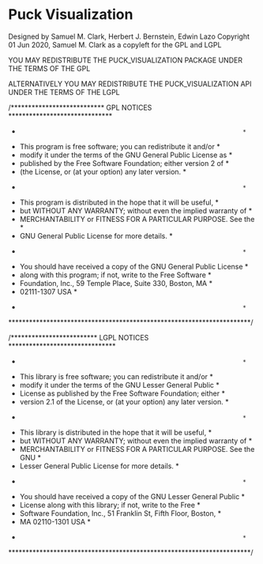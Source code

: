 # Puck Visualization

Designed by Samuel M. Clark, Herbert J. Bernstein, Edwin Lazo
Copyright 01 Jun 2020, Samuel M. Clark
as a copyleft for the GPL and LGPL

 YOU MAY REDISTRIBUTE THE PUCK_VISUALIZATION PACKAGE UNDER THE TERMS OF THE GPL
                     
 ALTERNATIVELY YOU MAY REDISTRIBUTE THE PUCK_VISUALIZATION API UNDER THE TERMS
 OF THE LGPL

/*************************** GPL NOTICES ******************************
 *                                                                    *
 * This program is free software; you can redistribute it and/or      *
 * modify it under the terms of the GNU General Public License as     *
 * published by the Free Software Foundation; either version 2 of     *
 * (the License, or (at your option) any later version.               *
 *                                                                    *
 * This program is distributed in the hope that it will be useful,    *
 * but WITHOUT ANY WARRANTY; without even the implied warranty of     *
 * MERCHANTABILITY or FITNESS FOR A PARTICULAR PURPOSE.  See the      *
 * GNU General Public License for more details.                       *
 *                                                                    *
 * You should have received a copy of the GNU General Public License  *
 * along with this program; if not, write to the Free Software        *
 * Foundation, Inc., 59 Temple Place, Suite 330, Boston, MA           *
 * 02111-1307  USA                                                    *
 *                                                                    *
 **********************************************************************/

/************************* LGPL NOTICES *******************************
 *                                                                    *
 * This library is free software; you can redistribute it and/or      *
 * modify it under the terms of the GNU Lesser General Public         *
 * License as published by the Free Software Foundation; either       *
 * version 2.1 of the License, or (at your option) any later version. *
 *                                                                    *
 * This library is distributed in the hope that it will be useful,    *
 * but WITHOUT ANY WARRANTY; without even the implied warranty of     *
 * MERCHANTABILITY or FITNESS FOR A PARTICULAR PURPOSE.  See the GNU  *
 * Lesser General Public License for more details.                    *
 *                                                                    *
 * You should have received a copy of the GNU Lesser General Public   *
 * License along with this library; if not, write to the Free         *
 * Software Foundation, Inc., 51 Franklin St, Fifth Floor, Boston,    *
 * MA  02110-1301  USA                                                *
 *                                                                    *
 **********************************************************************/
